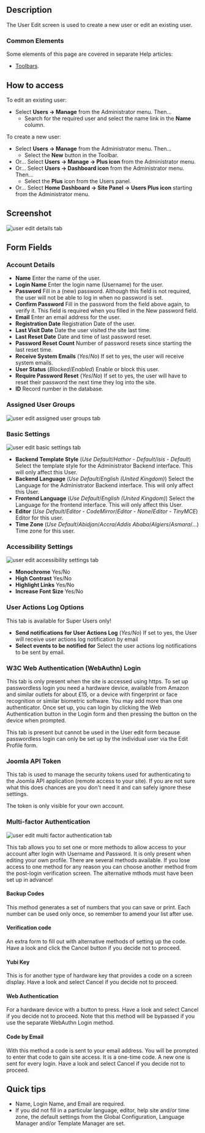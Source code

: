 <!-- Filename: Help4.x:Users:_Edit_Profile / Display title: Users: New or Edit -->

## Description

The User Edit screen is used to create a new user or edit an existing
user.

### Common Elements

Some elements of this page are covered in separate Help articles:

* [Toolbars](jdocmanual?article=help/common-elements/toolbars).

## How to access

To edit an existing user:

- Select **Users → Manage** from the Administrator menu. Then...
  - Search for the required user and select the name link in the
    **Name** column.

To create a new user:

- Select **Users → Manage** from the Administrator menu. Then...
  - Select the **New** button in the Toolbar.
- Or... Select **Users → Manage → Plus icon** from the
  Administrator menu.
- Or... Select **Users → Dashboard icon** from the Administrator
  menu. Then...
  - Select the **Plus** icon from the Users panel.
- Or... Select **Home Dashboard → Site Panel → Users Plus icon**
  starting from the Administrator menu.

## Screenshot

![user edit details tab](../../../en/images/users/users-edit-account-details-tab.png)

## Form Fields

### Account Details

- **Name** Enter the name of the user.
- **Login Name** Enter the login name (Username) for the user.
- **Password** Fill in a (new) password. Although this field is not
  required, the user will not be able to log in when no password is set.
- **Confirm Password** Fill in the password from the field above again,
  to verify it. This field is required when you filled in the New
  password field.
- **Email** Enter an email address for the user.
- **Registration Date** Registration Date of the user.
- **Last Visit Date** Date the user visited the site last time.
- **Last Reset Date** Date and time of last password reset.
- **Password Reset Count** Number of password resets since starting the
  last reset time.
- **Receive System Emails** (*Yes*/*No*) If set to yes, the user will
  receive system emails.
- **User Status** (*Blocked*/*Enabled*) Enable or block this user.
- **Require Password Reset** (*Yes*/*No*) If set to yes, the user will
  have to reset their password the next time they log into the site.
- **ID** Record number in the database.

### Assigned User Groups

![user edit assigned user groups tab](../../../en/images/users/users-edit-assigned-user-groups-tab.png)

### Basic Settings

![user edit basic settings tab](../../../en/images/users/users-edit-basic-settings-tab.png)

- **Backend Template Style** (*Use Default*/*Hathor - Default*/*isis -
  Default*) Select the template style for the Administrator Backend
  interface. This will only affect this User.
- **Backend Language** (*Use Default*/*English (United Kingdom)*)
  Select the Language for the Administrator Backend interface. This will
  only affect this User.
- **Frontend Language** (*Use Default*/*English (United Kingdom)*)
  Select the Language for the frontend interface. This will only affect
  this User.
- **Editor** (*Use Default*/*Editor - CodeMirror*/*Editor -
  None*/*Editor - TinyMCE*) Editor for this user.
- **Time Zone** (*Use Default*/*Abidjan*/*Accra*/*Addis
  Ababa*/*Algiers*/*Asmara*/...) Time zone for this user.

### Accessibility Settings

![user edit accessibility settings tab](../../../en/images/users/users-edit-accessibility-settings-tab.png)

- **Monochrome** Yes/No
- **High Contrast** Yes/No
- **Highlight Links** Yes/No
- **Increase Font Size** Yes/No

### User Actions Log Options 

This tab is available for Super Users only!

- **Send notifications for User Actions Log** (*Yes/No*) If set to yes,
  the User will receive user actions log notification by email
- **Select events to be notified for** Select the user actions log
  notifications to be sent by email.

### W3C Web Authentication (WebAuthn) Login

This tab is only present when the site is accessed using https. To set
up passwordless login you need a hardware device, available from Amazon
and similar outlets for about £15, or a device with fingerprint or face
recognition or similar biometric software. You may add more than one
authenticator. Once set up, you can login by clicking the Web
Authentication button in the Login form and then pressing the button on
the device when prompted.

This tab is present but cannot be used in the User edit form because
passwordless login can only be set up by the individual user via the
Edit Profile form.

### Joomla API Token

This tab is used to manage the security tokens used for authenticating
to the Joomla API application (remote access to your site). If you are
not sure what this does chances are you don't need it and can safely
ignore these settings.

The token is only visible for your own account.

### Multi-factor Authentication

![user edit multi factor authentication tab](../../../en/images/users/users-edit-multi-factor-authentication-tab.png)

This tab allows you to set one or more methods to allow access to your
account after login with Username and Password. It is only present when
editing your own profile. There are several methods available. If you
lose access to one method for any reason you can choose another method
from the post-login verification screen. The alternative mthods must
have been set up in advance!

#### Backup Codes

This method generates a set of numbers that you can save or print. Each
number can be used only once, so remember to amend your list after use.

#### Verification code

An extra form to fill out with alternative methods of setting up the
code. Have a look and click the Cancel button if you decide not to
proceed.

#### Yubi Key

This is for another type of hardware key that provides a code on a
screen display. Have a look and select Cancel if you decide not to
proceed.

#### Web Authentication

For a hardware device with a button to press. Have a look and select
Cancel if you decide not to proceed. Note that this method will be
bypassed if you use the separate WebAuthn Login method.

#### Code by Email

With this method a code is sent to your email address. You will be
prompted to enter that code to gain site access. It is a one-time code.
A new one is sent for every login. Have a look and select Cancel if you
decide not to proceed.

## Quick tips

- Name, Login Name, and Email are required.
- If you did not fill in a particular language, editor, help site and/or
  time zone, the default settings from the Global Configuration,
  Language Manager and/or Template Manager are set.
